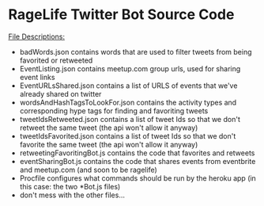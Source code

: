 # RageLife Twitter Bot Source Code

<u>File Descriptions:</u>
* badWords.json contains words that are used to filter tweets from being favorited or retweeted
* EventListing.json contains meetup.com group urls, used for sharing event links
* EventURLsShared.json contains a list of URLS of events that we've already shared on twitter
* wordsAndHashTagsToLookFor.json contains the activity types and corresponding hype tags for finding and favoriting tweets
* tweetIdsRetweeted.json contains a list of tweet Ids so that we don't retweet the same tweet (the api won't allow it anyway)
* tweetIdsFavorited.json contains a list of tweet Ids so that we don't favorite the same tweet (the api won't allow it anyway)
* retweetingFavoritingBot.js contains the code that favorites and retweets
* eventSharingBot.js contains the code that shares events from eventbrite and meetup.com (and soon to be ragelife)
* Procfile configures what commands should be run by the heroku app (in this case: the two *Bot.js files)
* don't mess with the other files...




